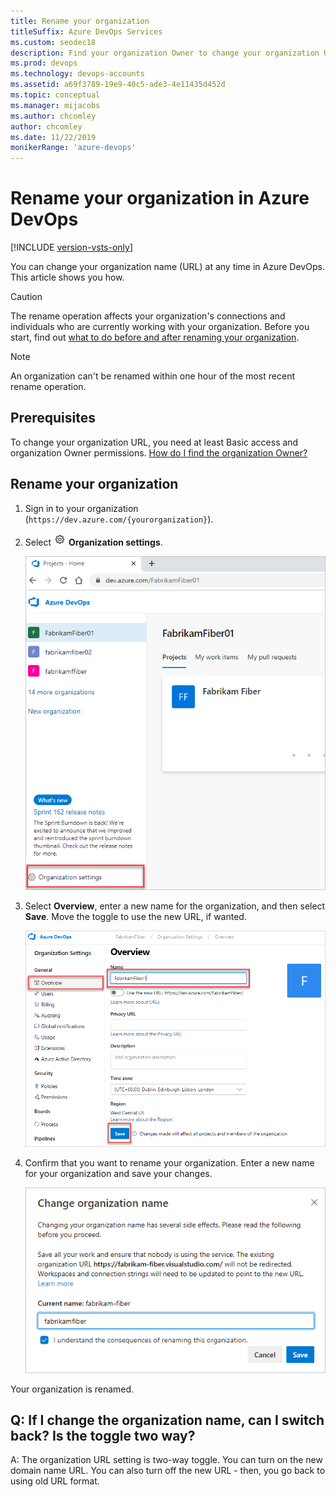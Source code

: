 ```yaml
---
title: Rename your organization
titleSuffix: Azure DevOps Services
ms.custom: seodec18
description: Find your organization Owner to change your organization URL or provide a new name. What to do before and after renaming your organization.
ms.prod: devops
ms.technology: devops-accounts
ms.assetid: a69f3789-19e9-40c5-ade3-4e11435d452d
ms.topic: conceptual
ms.manager: mijacobs
ms.author: chcomley
author: chcomley
ms.date: 11/22/2019
monikerRange: 'azure-devops'
---
```


# Rename your organization in Azure DevOps

[!INCLUDE [version-vsts-only](../../includes/version-vsts-only.md)]

You can change your organization name (URL) at any time in Azure DevOps. This article shows you how.

> [!Caution]
> The rename operation affects your organization's connections and individuals who are currently working with your organization. Before you start, find out [what to do before and after renaming your organization](https://support.microsoft.com/kb/2793597).

> [!NOTE]
> An organization can't be renamed within one hour of the most recent rename operation.

## Prerequisites

To change your organization URL, you need at least Basic access and organization Owner permissions.
[How do I find the organization Owner?](faq-delete-restore-organization.md#find-owner)

## Rename your organization

1. Sign in to your organization (`https://dev.azure.com/{yourorganization}`).

2. Select ![gear icon](../../media/icons/gear-icon.png) **Organization settings**.

   ![Open Organization settings](../../media/settings/open-admin-settings-vert.png)

3. Select **Overview**, enter a new name for the organization, and then select **Save**. Move the toggle to use the new URL, if wanted.

   ![Rename you organization](media/rename-vso-organization/rename-organization-new.png)

4. Confirm that you want to rename your organization. Enter a new name for your organization and save your changes.

   ![Enter new organization name and save changes](media/rename-vso-organization/vsoconfirmorganizationrename.png)

Your organization is renamed.

## Q: If I change the organization name, can I switch back? Is the toggle two way?

A: The organization URL setting is two-way toggle. You can turn on the new domain name URL. You can also turn off the new URL - then, you go back to using old URL format.  


